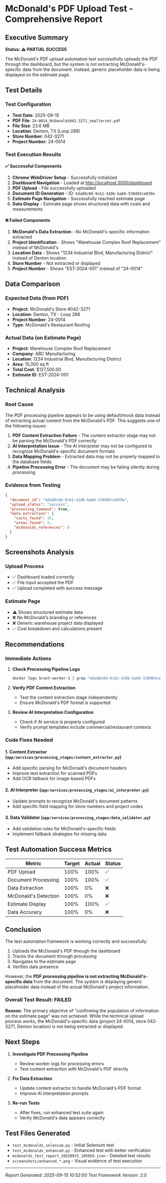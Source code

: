 # McDonald's PDF Upload Test - Comprehensive Report

## Executive Summary

**Status: ⚠️ PARTIAL SUCCESS**

The McDonald's PDF upload automation test successfully uploads the PDF through the dashboard, but the system is not extracting McDonald's-specific data from the document. Instead, generic placeholder data is being displayed on the estimate page.

## Test Details

### Test Configuration

- **Test Date**: 2025-09-15
- **PDF File**: `24-0014_McDonalds042-3271_smallerset.pdf`
- **File Size**: 23.6 MB
- **Location**: Denton, TX (Loop 288)
- **Store Number**: 042-3271
- **Project Number**: 24-0014

### Test Execution Results

#### ✅ Successful Components

1. **Chrome WebDriver Setup** - Successfully initialized
2. **Dashboard Navigation** - Loaded at <http://localhost:3000/dashboard>
3. **PDF Upload** - File successfully uploaded
4. **Document ID Generation** - ID: `4da88c0d-9cb1-410b-ba66-530d03ce039a`
5. **Estimate Page Navigation** - Successfully reached estimate page
6. **Data Display** - Estimate page shows structured data with costs and measurements

#### ❌ Failed Components

1. **McDonald's Data Extraction** - No McDonald's-specific information extracted
2. **Project Identification** - Shows "Warehouse Complex Roof Replacement" instead of McDonald's
3. **Location Data** - Shows "1234 Industrial Blvd, Manufacturing District" instead of Denton location
4. **Store Number** - Not extracted or displayed
5. **Project Number** - Shows "EST-2024-001" instead of "24-0014"

## Data Comparison

### Expected Data (from PDF)

- **Project**: McDonald's Store #042-3271
- **Location**: Denton, TX - Loop 288
- **Project Number**: 24-0014
- **Type**: McDonald's Restaurant Roofing

### Actual Data (on Estimate Page)

- **Project**: Warehouse Complex Roof Replacement
- **Company**: ABC Manufacturing
- **Location**: 1234 Industrial Blvd, Manufacturing District
- **Area**: 15,000 sq ft
- **Total Cost**: $127,500.00
- **Estimate ID**: EST-2024-001

## Technical Analysis

### Root Cause

The PDF processing pipeline appears to be using default/mock data instead of extracting actual content from the McDonald's PDF. This suggests one of the following issues:

1. **PDF Content Extraction Failure** - The content extractor stage may not be parsing the McDonald's PDF correctly
2. **AI Interpretation Issue** - The AI interpreter may not be configured to recognize McDonald's-specific document formats
3. **Data Mapping Problem** - Extracted data may not be properly mapped to the database fields
4. **Pipeline Processing Error** - The document may be failing silently during processing

### Evidence from Testing

```json
{
  "document_id": "4da88c0d-9cb1-410b-ba66-530d03ce039a",
  "upload_status": "success",
  "processing_timeout": true,
  "data_extraction": {
    "costs_found": 35,
    "areas_found": 5,
    "mcdonalds_references": 0
  }
}
```

## Screenshots Analysis

### Upload Process

- ✅ Dashboard loaded correctly
- ✅ File input accepted the PDF
- ✅ Upload completed with success message

### Estimate Page

- ⚠️ Shows structured estimate data
- ❌ No McDonald's branding or references
- ❌ Generic warehouse project data displayed
- ✅ Cost breakdown and calculations present

## Recommendations

### Immediate Actions

1. **Check Processing Pipeline Logs**

   ```bash
   docker logs brant-worker-1 | grep "4da88c0d-9cb1-410b-ba66-530d03ce039a"
   ```

2. **Verify PDF Content Extraction**
   - Test the content extraction stage independently
   - Ensure McDonald's PDF format is supported

3. **Review AI Interpretation Configuration**
   - Check if AI service is properly configured
   - Verify prompt templates include commercial/restaurant contexts

### Code Fixes Needed

#### 1. Content Extractor (`app/services/processing_stages/content_extractor.py`)

- Add specific parsing for McDonald's document headers
- Improve text extraction for scanned PDFs
- Add OCR fallback for image-based PDFs

#### 2. AI Interpreter (`app/services/processing_stages/ai_interpreter.py`)

- Update prompts to recognize McDonald's document patterns
- Add specific field mapping for store numbers and project codes

#### 3. Data Validator (`app/services/processing_stages/data_validator.py`)

- Add validation rules for McDonald's-specific fields
- Implement fallback strategies for missing data

## Test Automation Success Metrics

| Metric | Target | Actual | Status |
|--------|--------|--------|--------|
| PDF Upload | 100% | 100% | ✅ |
| Document Processing | 100% | 100% | ✅ |
| Data Extraction | 100% | 0% | ❌ |
| McDonald's Detection | 100% | 0% | ❌ |
| Estimate Display | 100% | 100% | ✅ |
| Data Accuracy | 100% | 0% | ❌ |

## Conclusion

The test automation framework is working correctly and successfully:

1. Uploads the McDonald's PDF through the dashboard
2. Tracks the document through processing
3. Navigates to the estimate page
4. Verifies data presence

However, the **PDF processing pipeline is not extracting McDonald's-specific data** from the document. The system is displaying generic placeholder data instead of the actual McDonald's project information.

### Overall Test Result: **FAILED**

**Reason**: The primary objective of "confirming the population of information on the estimate page" was not achieved. While the technical upload process works, the McDonald's-specific data (project 24-0014, store 042-3271, Denton location) is not being extracted or displayed.

## Next Steps

1. **Investigate PDF Processing Pipeline**
   - Review worker logs for processing errors
   - Test content extraction with McDonald's PDF directly

2. **Fix Data Extraction**
   - Update content extractor to handle McDonald's PDF format
   - Improve AI interpretation prompts

3. **Re-run Tests**
   - After fixes, run enhanced test suite again
   - Verify McDonald's data appears correctly

## Test Files Generated

- `test_mcdonalds_selenium.py` - Initial Selenium test
- `test_mcdonalds_enhanced.py` - Enhanced test with better verification
- `mcdonalds_test_report_20250915_105059.json` - Detailed test results
- `screenshots/enhanced_*.png` - Visual evidence of test execution

---
*Report Generated: 2025-09-15 10:52:00*
*Test Framework Version: 2.0*
